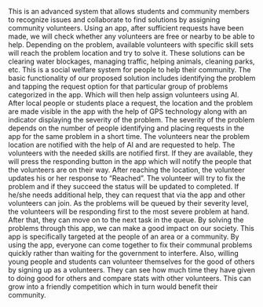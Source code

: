 This is an advanced system that allows students and community members to recognize issues and collaborate to find solutions by assigning community volunteers. Using an app, after sufficient requests have been made, we will check whether any volunteers are free or nearby to be able to help. Depending on the problem, available volunteers with specific skill sets will reach the problem location and try to solve it. These solutions can be clearing water blockages, managing traffic, helping animals, cleaning parks, etc. This is a social welfare system for people to help their community. The basic functionality of our proposed solution includes identifying the problem and tapping the request option for that particular group of problems categorized in the app. Which will then help assign volunteers using AI. After local people or students place a request, the location and the problem are made visible in the app with the help of GPS technology along with an indicator displaying the severity of the problem. The severity of the problem depends on the number of people identifying and placing requests in the app for the same problem in a short time. The volunteers near the problem location are notified with the help of AI and are requested to help. The volunteers with the needed skills are notified first. If they are available, they will press the responding button in the app which will notify the people that the volunteers are on their way. After reaching the location, the volunteer updates his or her response to “Reached”. The volunteer will try to fix the problem and if they succeed the status will be updated to completed. If he/she needs additional help, they can request that via the app and other volunteers can join. As the problems will be queued by their severity level, the volunteers will be responding first to the most severe problem at hand. After that, they can move on to the next task in the queue. By solving the problems through this app, we can make a good impact on our society. This app is specifically targeted at the people of an area or a community. By using the app, everyone can come together to fix their communal problems quickly rather than waiting for the government to interfere. Also, willing young people and students can volunteer themselves for the good of others by signing up as a volunteers. They can see how much time they have given to doing good for others and compare stats with other volunteers. This can grow into a friendly competition which in turn would benefit their community.
